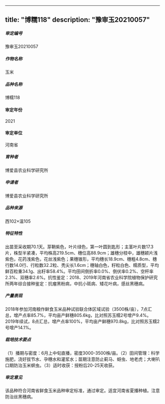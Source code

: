 
---
title: "博糯118"
description: "豫审玉20210057"
---
##### 审定编号 
豫审玉20210057

##### 作物名称
玉米

##### 品种名称
博糯118

#### 审定年份
2021	

#### 审定单位
河南省

##### 育种者
博爱县农业科学研究所

##### 申请者
博爱县农业科学研究所

##### 品种来源
西102×温105

##### 特征特性
出苗至采收期70.1天。芽鞘紫色，叶片绿色，第一叶圆到匙形；主茎叶片数17.3片，株型半紧凑，平均株高219.5cm、穗位高88.9cm；雄穗分枝中，雄穗颖片浅紫色，花药浅紫色，花丝浅紫色；果穗锥形，平均穗长18.9cm、穗粗4.8cm、穗行数14.0行、行粒数32.2粒、秃尖长1.6cm；穗轴白色，籽粒白色、糯质型，平均鲜百粒重34.1g、出籽率58.4%。平均田间倒折率0.0%、倒伏率0.2%、空秆率2.3%、双穗率2.6%。抗性鉴定：2018、2019年河南省农业科学院植物保护研究所两年综合接种鉴定：抗瘤黑粉病，中抗小斑病、矮花叶病，感丝黑穗病。

##### 产量表现
2018年参加河南粮作鲜食玉米品种试验联合体区域试验（3500株/亩），7点汇总，增产点率85.7%，平均亩产鲜穗805.6kg，比对照苏玉糯2号增产9.4%。2019年续试，8点汇总，增产点率100%，平均亩产鲜穗970.8kg，比对照苏玉糯2号增产14.1%。

##### 栽培技术要点
（1）播期与密度：6月上中旬直播，密度3000-3500株/亩。（2）田间管理：科学施肥，浇好拔节水、孕穗水和灌浆水；苗期注意防止蓟马、蚜虫、地老虎；大喇叭口期防治玉米螟虫。（3）适时收获：授粉后20-25天收获。

##### 审定意见
该品种符合河南省鲜食玉米品种审定标准，通过审定。适宜河南省夏播种植。注意防治丝黑穗病。


